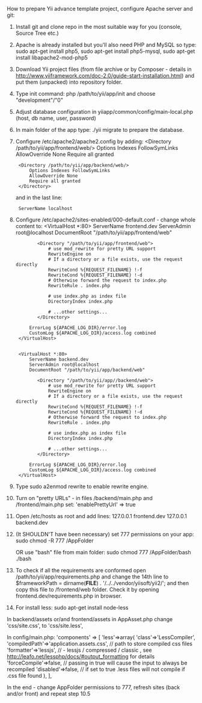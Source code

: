 How to prepare Yii advance template project, configure Apache server and git:

1. Install git and clone repo in the most suitable way for you (console, Source Tree etc.)

2. Apache is already installed but you'll also need PHP and MySQL so type:
        sudo apt-get install php5,
        sudo apt-get install php5-mysql,
        sudo apt-get install libapache2-mod-php5

3. Download Yii project files (from file archive or by Composer - details in http://www.yiiframework.com/doc-2.0/guide-start-installation.html) and put them (unpacked) into repository folder.

4. Type init command:
        php /path/to/yii/app/init
    and choose "development"/"0"

5. Adjust database configuration in yiiapp/common/config/main-local.php (host, db name, user, password)

6. In main folder of the app type:
        ./yii migrate
    to prepare the database.

7. Configure /etc/apache2/apache2.config by adding:
        <Directory /path/to/yii/app/frontend/web/>
            Options Indexes FollowSymLinks
            AllowOverride None
            Require all granted
        </Directory>

        <Directory /path/to/yii/app/backend/web/>
            Options Indexes FollowSymLinks
            AllowOverride None
            Require all granted
        </Directory>

    and in the last line:

        ServerName localhost

8. Configure /etc/apache2/sites-enabled/000-default.conf - change whole content to:
        <VirtualHost *:80>
        	ServerName frontend.dev
        	ServerAdmin root@localhost
        	DocumentRoot "/path/to/yii/app/frontend/web"

               <Directory "/path/to/yii/app/frontend/web">
                   # use mod_rewrite for pretty URL support
                   RewriteEngine on
                   # If a directory or a file exists, use the request directly
                   RewriteCond %{REQUEST_FILENAME} !-f
                   RewriteCond %{REQUEST_FILENAME} !-d
                   # Otherwise forward the request to index.php
                   RewriteRule . index.php

                   # use index.php as index file
                   DirectoryIndex index.php

                   # ...other settings...
               </Directory>

        	ErrorLog ${APACHE_LOG_DIR}/error.log
        	CustomLog ${APACHE_LOG_DIR}/access.log combined
        </VirtualHost>


        <VirtualHost *:80>
        	ServerName backend.dev
        	ServerAdmin root@localhost
        	DocumentRoot "/path/to/yii/app/backend/web"

               <Directory "/path/to/yii/app//backend/web">
                   # use mod_rewrite for pretty URL support
                   RewriteEngine on
                   # If a directory or a file exists, use the request directly
                   RewriteCond %{REQUEST_FILENAME} !-f
                   RewriteCond %{REQUEST_FILENAME} !-d
                   # Otherwise forward the request to index.php
                   RewriteRule . index.php

                   # use index.php as index file
                   DirectoryIndex index.php

                   # ...other settings...
               </Directory>

        	ErrorLog ${APACHE_LOG_DIR}/error.log
        	CustomLog ${APACHE_LOG_DIR}/access.log combined
        </VirtualHost>

9. Type
        sudo a2enmod rewrite
    to enable rewrite engine.

10. Turn on "pretty URLs" - in files /backend/main.php and /frontend/main.php set:
        'enablePrettyUrl' => true



11. Open /etc/hosts as root and add lines:
        127.0.0.1 frontend.dev
        127.0.0.1 backend.dev

12. (It SHOULDN'T have been necessary) set 777 permissions on your app:
        sudo chmod -R 777 /AppFolder

    OR use "bash" file from main folder:
        sudo chmod 777 /AppFolder/bash
        ./bash

13. To check if all the requirements are conformed open /path/to/yii/app/requirements.php and change the 14th line to
        $frameworkPath = dirname(__FILE__) . '/../../vendor/yiisoft/yii2/';
    and then copy this file to /frontend/web folder. Check it by opening frontend.dev/requirements.php in browser.


14. For install less:
    sudo apt-get install node-less

In backend/assets or/and frontend/assets in AppAsset.php change 'css/site.css', to 'css/site.less',

In config/main.php:
    'components' => [
            'less'=>array(
                'class'=>'LessCompiler',
                'compiledPath'=>'application.assets.css', // path to store compiled css files
                'formatter'=>'lessjs', // - lessjs / compressed / classic , see http://leafo.net/lessphp/docs/#output_formatting for details
                'forceCompile'=>false, // passing in true will cause the input to always be recompiled
                'disabled'=>false, // if set to true .less files will not compile if .css file found
            ),
        ],

In the end - change AppFolder permissions to 777, refresh sites (back and/or front) and repeat step 10.5